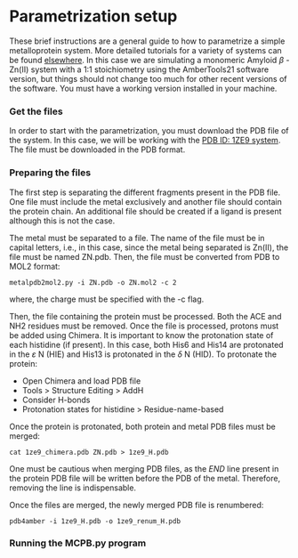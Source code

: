 # Parametrization setup

These brief instructions are a general guide to how to parametrize a simple 
metalloprotein system. More detailed tutorials for a variety of systems 
can be found [elsewhere](http://ambermd.org/tutorials/advanced/tutorial20/mcpbpy.htm).
In this case we are simulating a monomeric Amyloid $\beta$ - Zn(II) system with a 1:1 stoichiometry
using the AmberTools21 software version, but things should not change too much for other recent 
versions of the software.
You must have a working version installed in your machine.


### Get the files

In order to start with the parametrization, you must download the PDB file of the system. 
In this case, we will be working with the [PDB ID: 1ZE9 system](https://www.rcsb.org/structure/1ze9).
The file must be downloaded in the PDB format.

### Preparing the files

The first step is separating the different fragments present in the PDB file. One file must include
the metal exclusively and another file should contain the protein chain. An additional file should 
be created if a ligand is present although this is not the case. 

The metal must be separated to a file. The name of the file must be in capital letters, i.e., in this
case, since the metal being separated is Zn(II), the file must be named ZN.pdb. Then, the file
must be converted from PDB to MOL2 format:

```
metalpdb2mol2.py -i ZN.pdb -o ZN.mol2 -c 2
```
where, the charge must be specified with the -c flag.

Then, the file containing the protein must be processed. Both the ACE and NH2 residues
must be removed. Once the file is processed, protons must be added using Chimera.
It is important to know the protonation state of each histidine (if present). In this case,
both His6 and His14 are protonated in the $\varepsilon$ N (HIE) and His13 is protonated in 
the $\delta$ N (HID). To protonate the protein:

- Open Chimera and load PDB file
- Tools > Structure Editing > AddH
- Consider H-bonds
- Protonation states for histidine > Residue-name-based

Once the protein is protonated, both protein and metal PDB files
must be merged:

```
cat 1ze9_chimera.pdb ZN.pdb > 1ze9_H.pdb
```
One must be cautious when merging PDB files, as the $\textit{END}$ line present in
the protein PDB file will be written before the PDB of the metal. Therefore, removing
the line is indispensable.

Once the files are merged, the newly merged PDB file is renumbered:

```
pdb4amber -i 1ze9_H.pdb -o 1ze9_renum_H.pdb
```

### Running the MCPB.py program
